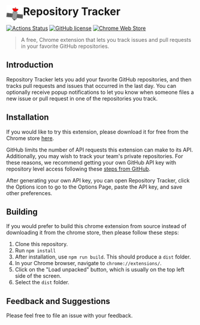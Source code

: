 # <img src="src/static/icon.png" width="45" align="left"> Repository Tracker

[![Actions Status](https://github.com/JessieFrance/repository-tracker/workflows/Build%20and%20Test/badge.svg)](https://github.com/JessieFrance/repository-tracker/actions)
[![GitHub license](https://img.shields.io/github/license/JessieFrance/repository-tracker?style=flat-square)](https://github.com/JessieFrance/repository-tracker/blob/main/LICENSE)
[![Chrome Web Store](https://img.shields.io/chrome-web-store/v/pidkkdkplogkjahekhddnikenfplmocg?style=flat-square)](https://chrome.google.com/webstore/detail/repository-tracker/pidkkdkplogkjahekhddnikenfplmocg)

> A free, Chrome extension that lets you track issues and pull requests in your favorite GitHub repositories.

## Introduction

Repository Tracker lets you add your favorite GitHub repositories, and then tracks pull requests and issues that occurred in the last day. You can optionally receive popup notifications to let you know when someone files a new issue or pull request in one of the repositories you track. 

## Installation

If you would like to try this extension, please download it for free from the Chrome store [here](https://chrome.google.com/webstore/detail/repository-tracker/pidkkdkplogkjahekhddnikenfplmocg). 

GitHub limits the number of API requests this extension can make to its API. Additionally, you may wish to track your team's private repositories. For these reasons, we recommend getting your own GitHub API key with repository level access following these [steps from GitHub](https://docs.github.com/en/github/authenticating-to-github/keeping-your-account-and-data-secure/creating-a-personal-access-token).

After generating your own API key, you can open Repository Tracker, click the Options icon to go to the Options Page, paste the API key, and save other preferences.

## Building

If you would prefer to build this chrome extension from source instead of downloading it from the chrome store, then please follow these steps:

1. Clone this repository.
2. Run `npm install`
3. After installation, use `npm run build`. This should produce a `dist` folder.
4. In your Chrome browser, navigate to `chrome://extensions/`.
5. Click on the "Load unpacked" button, which is usually on the top left side of the screen.
6. Select the `dist` folder. 

## Feedback and Suggestions

Please feel free to file an issue with your feedback.
